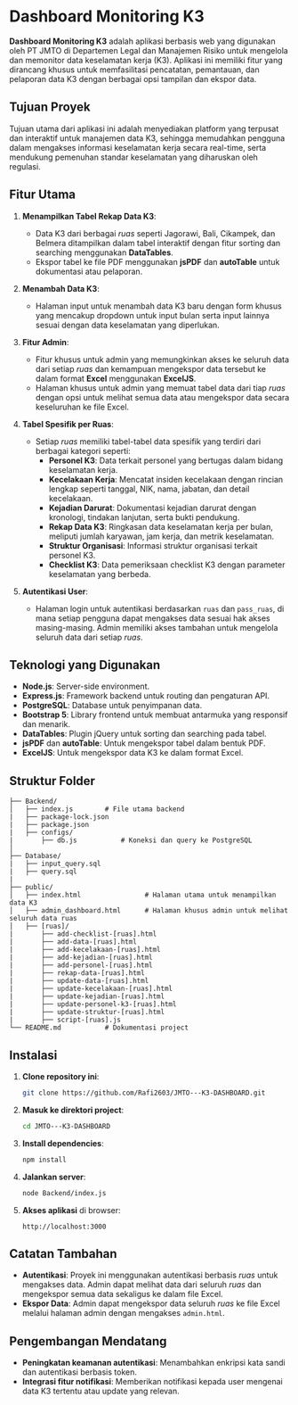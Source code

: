 
# Dashboard Monitoring K3

**Dashboard Monitoring K3** adalah aplikasi berbasis web yang digunakan oleh PT JMTO di Departemen Legal dan Manajemen Risiko untuk mengelola dan memonitor data keselamatan kerja (K3). Aplikasi ini memiliki fitur yang dirancang khusus untuk memfasilitasi pencatatan, pemantauan, dan pelaporan data K3 dengan berbagai opsi tampilan dan ekspor data.

## Tujuan Proyek
Tujuan utama dari aplikasi ini adalah menyediakan platform yang terpusat dan interaktif untuk manajemen data K3, sehingga memudahkan pengguna dalam mengakses informasi keselamatan kerja secara real-time, serta mendukung pemenuhan standar keselamatan yang diharuskan oleh regulasi.

## Fitur Utama

1. **Menampilkan Tabel Rekap Data K3**: 
   - Data K3 dari berbagai *ruas* seperti Jagorawi, Bali, Cikampek, dan Belmera ditampilkan dalam tabel interaktif dengan fitur sorting dan searching menggunakan **DataTables**.
   - Ekspor tabel ke file PDF menggunakan **jsPDF** dan **autoTable** untuk dokumentasi atau pelaporan.

2. **Menambah Data K3**:
   - Halaman input untuk menambah data K3 baru dengan form khusus yang mencakup dropdown untuk input bulan serta input lainnya sesuai dengan data keselamatan yang diperlukan.

3. **Fitur Admin**:
   - Fitur khusus untuk admin yang memungkinkan akses ke seluruh data dari setiap *ruas* dan kemampuan mengekspor data tersebut ke dalam format **Excel** menggunakan **ExcelJS**.
   - Halaman khusus untuk admin yang memuat tabel data dari tiap *ruas* dengan opsi untuk melihat semua data atau mengekspor data secara keseluruhan ke file Excel.

4. **Tabel Spesifik per Ruas**:
   - Setiap *ruas* memiliki tabel-tabel data spesifik yang terdiri dari berbagai kategori seperti:
     - **Personel K3**: Data terkait personel yang bertugas dalam bidang keselamatan kerja.
     - **Kecelakaan Kerja**: Mencatat insiden kecelakaan dengan rincian lengkap seperti tanggal, NIK, nama, jabatan, dan detail kecelakaan.
     - **Kejadian Darurat**: Dokumentasi kejadian darurat dengan kronologi, tindakan lanjutan, serta bukti pendukung.
     - **Rekap Data K3**: Ringkasan data keselamatan kerja per bulan, meliputi jumlah karyawan, jam kerja, dan metrik keselamatan.
     - **Struktur Organisasi**: Informasi struktur organisasi terkait personel K3.
     - **Checklist K3**: Data pemeriksaan checklist K3 dengan parameter keselamatan yang berbeda.

5. **Autentikasi User**:
   - Halaman login untuk autentikasi berdasarkan `ruas` dan `pass_ruas`, di mana setiap pengguna dapat mengakses data sesuai hak akses masing-masing. Admin memiliki akses tambahan untuk mengelola seluruh data dari setiap *ruas*.

## Teknologi yang Digunakan

- **Node.js**: Server-side environment.
- **Express.js**: Framework backend untuk routing dan pengaturan API.
- **PostgreSQL**: Database untuk penyimpanan data.
- **Bootstrap 5**: Library frontend untuk membuat antarmuka yang responsif dan menarik.
- **DataTables**: Plugin jQuery untuk sorting dan searching pada tabel.
- **jsPDF** dan **autoTable**: Untuk mengekspor tabel dalam bentuk PDF.
- **ExcelJS**: Untuk mengekspor data K3 ke dalam format Excel.

## Struktur Folder

```plaintext
├── Backend/
│   ├── index.js        # File utama backend
|   ├── package-lock.json
|   ├── package.json
|   ├── configs/
|       ├── db.js           # Koneksi dan query ke PostgreSQL
│   
├── Database/
|   ├── input_query.sql
|   ├── query.sql
|
├── public/
│   ├── index.html                # Halaman utama untuk menampilkan data K3
│   ├── admin_dashboard.html      # Halaman khusus admin untuk melihat seluruh data ruas
│   ├── [ruas]/
|       ├── add-checklist-[ruas].html
|       ├── add-data-[ruas].html
|       ├── add-kecelakaan-[ruas].html
|       ├── add-kejadian-[ruas].html
|       ├── add-personel-[ruas].html
|       ├── rekap-data-[ruas].html
|       ├── update-data-[ruas].html
|       ├── update-kecelakaan-[ruas].html
|       ├── update-kejadian-[ruas].html
|       ├── update-personel-k3-[ruas].html
|       ├── update-struktur-[ruas].html
|       ├── script-[ruas].js
└── README.md           # Dokumentasi project
```

## Instalasi

1. **Clone repository ini**: 
   ```bash
   git clone https://github.com/Rafi2603/JMTO---K3-DASHBOARD.git
   ```

2. **Masuk ke direktori project**:
   ```bash
   cd JMTO---K3-DASHBOARD
   ```

3. **Install dependencies**:
   ```bash
   npm install
   ```

4. **Jalankan server**:
   ```bash
   node Backend/index.js
   ```

5. **Akses aplikasi** di browser:
   ```
   http://localhost:3000
   ```

## Catatan Tambahan
- **Autentikasi**: Proyek ini menggunakan autentikasi berbasis *ruas* untuk mengakses data. Admin dapat melihat data dari seluruh *ruas* dan mengekspor semua data sekaligus ke dalam file Excel.
- **Ekspor Data**: Admin dapat mengekspor data seluruh *ruas* ke file Excel melalui halaman admin dengan mengakses `admin.html`.

## Pengembangan Mendatang
- **Peningkatan keamanan autentikasi**: Menambahkan enkripsi kata sandi dan autentikasi berbasis token.
- **Integrasi fitur notifikasi**: Memberikan notifikasi kepada user mengenai data K3 tertentu atau update yang relevan.

